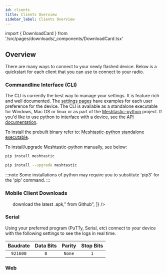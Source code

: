```yaml
---
id: clients
title: Clients Overview
sidebar_label: Clients Overview
---
```

import { DownloadCard } from '/src/pages/downloads/_components/DownloadCard.tsx'

## Overview

There are many ways to connect to your newly flashed device. Below is a quickstart for each client that you can use to connect to your radio.

### Commandline Interface (CLI)

The CLI is currently the best way to manage your settings. It is feature rich and well documented. The [settings pages](/docs/settings) have examples for each user preference for the device. The CLI is available as a standalone executable for Windows, Mac OS or linux or as part of the [Meshtastic-python](https://github.com/meshtastic/Meshtastic-python) project. If you'd like to use python to interface with a device, see the [API documentation](https://python.meshtastic.org). 

To install the prebuilt binary refer to: [Meshtastic-python standalone executable](/docs/software/python/python-standalone).

To install/upgrade Meshtastic-python manually, see below:

```bash title="Install Meshtastic-python (includes CLI)"
pip install meshtastic
```
```bash title="Upgrade Meshtastic-python (includes CLI)"
pip install --upgrade meshtastic
```
:::note
Some installations of python may require you to substitute 'pip3' for the 'pip' command. 
:::

### Mobile Client Downloads
<ul
  style={{
    position: "relative",
    display: "grid",
    gap: "1.5rem",
    gridTemplateColumns: "repeat(auto-fill, minmax(280px, 1fr))",
    paddingLeft: "0",
  }}
>
<DownloadCard
  client="Android"
  imgUrl="https://play.google.com/intl/en_us/badges/static/images/badges/en_badge_web_generic.png"
  url="https://play.google.com/store/apps/details?id=com.geeksville.mesh&referrer=utm_source=downloads-page"
  notes={["To sideload, ",<a href="https://github.com/meshtastic/Meshtastic-Android/releases/latest" rel="noreferrer" target="_blank">download the latest .apk</a>," from Github", ]}
/>
<DownloadCard
  client="iOS"
  url="https://testflight.apple.com/join/c8nNl8q1"
  buttonText="Download on TestFlight"
  notes="Currently only available in TestFlight"
/>
</ul>

### Serial

Using your preferred program (PuTTy, Serial, etc) connect to your device with the following settings to see the logs in real time.

| Baudrate | Data Bits | Parity | Stop Bits |
| :------: | :-------: | :----: | :-------: |
| `921600` | `8` | `None` | `1` |

### Web
